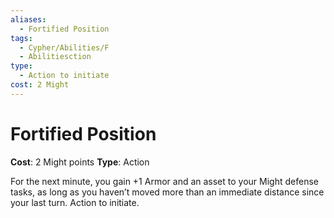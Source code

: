 ```yaml
---
aliases:
  - Fortified Position
tags:
  - Cypher/Abilities/F
  - Abilitiesction
type:
  - Action to initiate
cost: 2 Might
---
```


# Fortified Position

**Cost**: 2 Might points
**Type**: Action

For the next minute, you gain +1 Armor and an asset to your Might defense tasks, as long as you haven’t moved more than an immediate distance since your last turn. Action to initiate.
